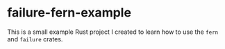 # failure-fern-example
This is a small example Rust project I created to learn how to use the `fern` and `failure` crates.
